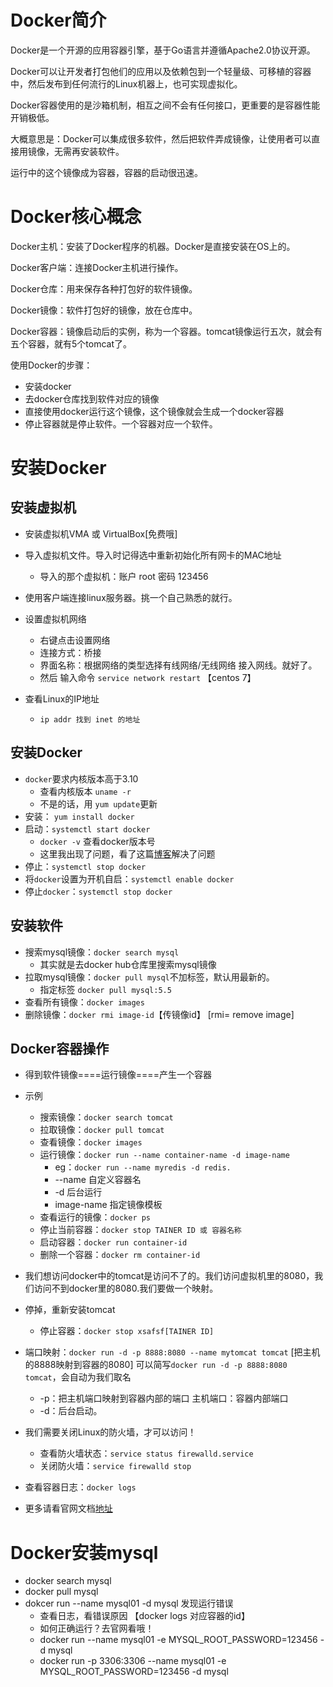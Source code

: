# Docker简介

Docker是一个开源的应用容器引擎，基于Go语言并遵循Apache2.0协议开源。

Docker可以让开发者打包他们的应用以及依赖包到一个轻量级、可移植的容器中，然后发布到任何流行的Linux机器上，也可实现虚拟化。

Docker容器使用的是沙箱机制，相互之间不会有任何接口，更重要的是容器性能开销极低。

大概意思是：Docker可以集成很多软件，然后把软件弄成镜像，让使用者可以直接用镜像，无需再安装软件。

运行中的这个镜像成为容器，容器的启动很迅速。

# Docker核心概念

Docker主机：安装了Docker程序的机器。Docker是直接安装在OS上的。

Docker客户端：连接Docker主机进行操作。

Docker仓库：用来保存各种打包好的软件镜像。

Docker镜像：软件打包好的镜像，放在仓库中。

Docker容器：镜像启动后的实例，称为一个容器。tomcat镜像运行五次，就会有五个容器，就有5个tomcat了。

使用Docker的步骤：

- 安装docker
- 去docker仓库找到软件对应的镜像
- 直接使用docker运行这个镜像，这个镜像就会生成一个docker容器
- 停止容器就是停止软件。一个容器对应一个软件。

# 安装Docker

## 安装虚拟机

- 安装虚拟机VMA 或 VirtualBox[免费哦]

- 导入虚拟机文件。导入时记得选中重新初始化所有网卡的MAC地址

  - 导入的那个虚拟机：账户 root 密码 123456

- 使用客户端连接linux服务器。挑一个自己熟悉的就行。

- 设置虚拟机网络

  - 右键点击设置网络
  - 连接方式：桥接
  - 界面名称：根据网络的类型选择有线网络/无线网络 接入网线。就好了。
  - 然后 输入命令 `service network restart` 【centos 7】

- 查看Linux的IP地址

  - ```shell
    ip addr 找到 inet 的地址
    ```

## 安装Docker

- `docker`要求内核版本高于3.10
  - 查看内核版本 `uname -r`
  - 不是的话，用 `yum update`更新
- 安装： `yum install docker`
- 启动：`systemctl start docker`
  - `docker -v` 查看docker版本号
  - 这里我出现了问题，看了这篇<a href="https://blog.csdn.net/E09620126/article/details/86577917?utm_medium=distribute.pc_relevant_t0.none-task-blog-BlogCommendFromMachineLearnPai2-1.channel_param&depth_1-utm_source=distribute.pc_relevant_t0.none-task-blog-BlogCommendFromMachineLearnPai2-1.channel_param">博客</a>解决了问题
- 停止：`systemctl stop docker`
- 将`docker`设置为开机自启：`systemctl enable docker`
- 停止`docker`：`systemctl stop docker`

## 安装软件

- 搜索mysql镜像：`docker search mysql`
  - 其实就是去docker hub仓库里搜索mysql镜像
- 拉取mysql镜像：`docker pull mysql`不加标签，默认用最新的。
  - 指定标签 `docker pull mysql:5.5`
- 查看所有镜像：`docker images` 
- 删除镜像：`docker rmi image-id`【传镜像id】 [rmi= remove image]

## Docker容器操作

- 得到软件镜像====运行镜像====产生一个容器
- 示例
  - 搜索镜像：`docker search tomcat`
  - 拉取镜像：`docker pull tomcat`
  - 查看镜像：`docker images`
  - 运行镜像：`docker run --name container-name -d image-name`
    - eg：`docker run --name myredis -d redis.`
    - --name 自定义容器名
    - -d 后台运行
    - image-name 指定镜像模板
  - 查看运行的镜像：`docker ps`
  - 停止当前容器：`docker stop TAINER ID 或 容器名称`
  - 启动容器：`docker run container-id`
  - 删除一个容器：`docker rm container-id`
- 我们想访问docker中的tomcat是访问不了的。我们访问虚拟机里的8080，我们访问不到docker里的8080.我们要做一个映射。
- 停掉，重新安装tomcat
  - 停止容器：`docker stop xsafsf[TAINER ID]`

- 端口映射：`docker run -d -p 8888:8080 --name mytomcat tomcat` [把主机的8888映射到容器的8080]  可以简写`docker run -d -p 8888:8080 tomcat`，会自动为我们取名
  - -p：把主机端口映射到容器内部的端口  主机端口：容器内部端口
  - -d：后台启动。
- 我们需要关闭Linux的防火墙，才可以访问！
  - 查看防火墙状态：`service status firewalld.service`
  - 关闭防火墙：`service firewalld stop`
- 查看容器日志：`docker logs`
- 更多请看官网文档<a href="https://hub.docker.com/">地址</a>

# Docker安装mysql

- docker search mysql
- docker pull mysql
- dokcer run --name mysql01 -d mysql 发现运行错误
  - 查看日志，看错误原因 【docker logs 对应容器的id】
  - 如何正确运行？去官网看哦！
  - docker run --name mysql01 -e MYSQL_ROOT_PASSWORD=123456 -d mysql
  - docker run -p 3306:3306 --name mysql01 -e MYSQL_ROOT_PASSWORD=123456 -d mysql